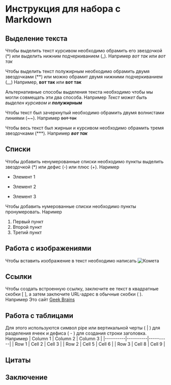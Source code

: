 # Инструкция для набора с Markdown

## Выделение текста

Чтобы выделить текст курсивом необходимо обрамить его звездочкой (*) или выделить нижним подчеркиванием (_). Например *вот так* или _вот так_

Чтобы выделить текст полужирным необходимо обрамить двумя звездочками (**) или можно обрамит двумя нижними подчеркиванием (__) Например, **вот так** или __вот так__

Альтернативные способы выделения текста необходимо чтобы мы могли совмещать эти два способа. Например _Текст может быть выделен курсивом и **полужирным**_

Чтобы текст был зачеркнутый необходимо обрамить двумя волнистами линиями (~~). Например ~~вот так~~

Чтобы весь текст был жирныи и курсивом необходимо обрамить тремя звездочками (***). Например ***вот так***


## Списки

Чтобы добавить ненумерованные списки необходимо пункты выделить звездочкой (*) или дефис (-) или плюс (+). Наример
* Элемент 1
- Элемент 2
+ Элемент 3

Чтобы добавить нумерованные списки необходимо пункты пронумеровать. Наример
1. Первый пункт
2. Второй пункт
3. Третий пункт

## Работа с изображениями

Чтобы вставить изображение в текст необходимо написать ![Комета](123.jpg)

## Ссылки

Чтобы создать встроенную ссылку, заключите ее текст в квадратные скобки [ ], а затем заключите URL-адрес в обычные скобки ( ).
Например Это сайт [Geek Brains](https://gb.ru/)

## Работа с таблицами

Для этого используются символ pipe или вертикальной черты ( | ) для разделения ячеек и дефиса ( - ) для создания строки заголовка.
Например 
| Column 1 | Column 2 | Column 3 |
|----------|----------|----------|
| Row 1    | Cell 2   | Cell 3   |
| Row 2    | Cell 5   | Cell 6   |
| Row 3    | Cell 8   | Cell 9   |

## Цитаты

## Заключение